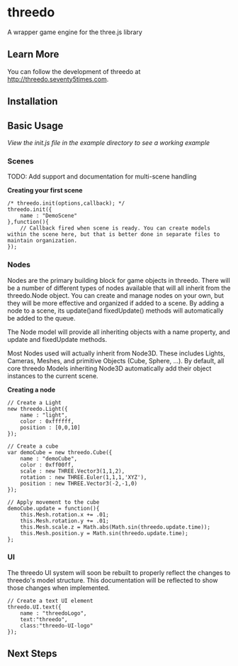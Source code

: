 # threedo
A wrapper game engine for the three.js library

## Learn More
You can follow the development of threedo at http://threedo.seventy5times.com.

## Installation

## Basic Usage
*View the init.js file in the example directory to see a working example*

### Scenes
TODO: Add support and documentation for multi-scene handling

**Creating your first scene**
```
/* threedo.init(options,callback); */
threedo.init({
	name : "DemoScene"
},function(){
	// Callback fired when scene is ready. You can create models within the scene here, but that is better done in separate files to maintain organization.
});
```

### Nodes
Nodes are the primary building block for game objects in threedo. There will be a number of different types of nodes available that will all inherit from the threedo.Node object. You can create and manage nodes on your own, but they will be more effective and organized if added to a scene. By adding a node to a scene, its update()and fixedUpdate() methods will automatically be added to the queue.

The Node model will provide all inheriting objects with a name property, and update and fixedUpdate methods.

Most Nodes used will actually inherit from Node3D. These includes Lights, Cameras, Meshes, and primitive Objects (Cube, Sphere, ...). By default, all core threedo Models inheriting Node3D automatically add their object instances to the current scene.

**Creating a node**

```
// Create a Light
new threedo.Light({
	name : "light",
	color : 0xffffff,
	position : [0,0,10]
});

// Create a cube
var demoCube = new threedo.Cube({
	name : "demoCube",
	color : 0xff00ff,
	scale : new THREE.Vector3(1,1,2),
	rotation : new THREE.Euler(1,1,1,'XYZ'),
	position : new THREE.Vector3(-2,-1,0)
});

// Apply movement to the cube
demoCube.update = function(){
	this.Mesh.rotation.x += .01;
	this.Mesh.rotation.y += .01;
	this.Mesh.scale.z = Math.abs(Math.sin(threedo.update.time));
	this.Mesh.position.y = Math.sin(threedo.update.time);
};
```

### UI
The threedo UI system will soon be rebuilt to properly reflect the changes to threedo's model structure. This documentation will be reflected to show those changes when implemented.

```
// Create a text UI element
threedo.UI.text({
	name : "threedoLogo",
	text:"threedo",
	class:"threedo-UI-logo"
});
```

## Next Steps

